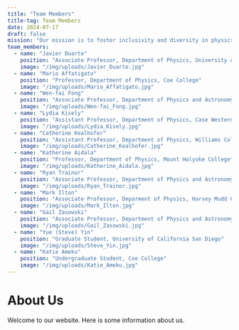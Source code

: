 ```yaml
---
title: "Team Members"
title-tag: Team Members
date: 2024-07-17
draft: false
mission: "Our mission is to foster inclusivity and diversity in physics and astronomy education by creating an accessible, searchable online repository that highlights the contributions of historically marginalized scientists. We strive to support the retention and identity development of marginalized students in these fields by providing educators with the resources needed to incorporate diverse role models into their courses. Our values include integrity in our research and representation, innovation in educational resources, excellence in creating comprehensive and reliable content, collaboration across disciplines and backgrounds, and respect for the diverse contributions that have shaped and continue to shape the fields of physics and astronomy."
team_members:
  - name: "Javier Duarte"
    position: "Associate Professor, Department of Physics, University of California San Diego"
    image: "/img/uploads/Javier_Duarte.jpg"
  - name: "Mario Affatigato"
    position: "Professor, Department of Physics, Coe College"
    image: "/img/uploads/Mario_Affatigato.jpg"
  - name: "Wen-fai Fong"
    position: "Associate Professor, Department of Physics and Astronomy, Northwestern University"
    image: "/img/uploads/Wen-fai_Fong.jpg"
  - name: "Lydia Kisely"
    position: "Assistant Professor, Department of Physics, Case Western Reserve University"
    image: "/img/uploads/Lydia_Kisely.jpg"
  - name: "Catherine Kealhofer"
    position: "Assistant Professor, Department of Physics, Williams College"
    image: "/img/uploads/Catherine_Kealhofer.jpg"
  - name: "Katherine Aidala"
    position: "Professor, Department of Physics, Mount Holyoke College"
    image: "/img/uploads/Katherine_Aidala.jpg"
  - name: "Ryan Trainor"
    position: "Associate Professor, Department of Physics and Astronomy, Franklin and Marshall College"
    image: "/img/uploads/Ryan_Trainor.jpg"
  - name: "Mark Ilton"
    position: "Associate Professor, Deparment of Physics, Harvey Mudd College"
    image: "/img/uploads/Mark_Ilton.jpg"
  - name: "Gail Zasowski"
    position: "Associate Professor, Department of Physics and Astronomy, University of Utah"
    image: "/img/uploads/Gail_Zasowski.jpg"
  - name: "Yue (Steve) Yin"
    position: "Graduate Student, University of California San Diego"
    image: "/img/uploads/Steve_Yin.jpg"
  - name: "Katie Ameku"
    position: "Undergraduate Student, Coe College"
    image: "/img/uploads/Katie_Ameku.jpg"
---
```


# About Us

Welcome to our website. Here is some information about us.
